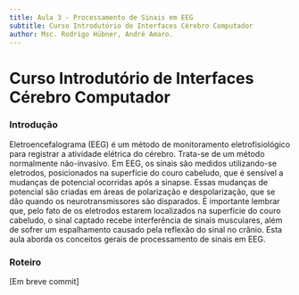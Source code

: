 ```yaml
---
title: Aula 3 - Processamento de Sinais em EEG
subtitle: Curso Introdutório de Interfaces Cérebro Computador
author: Msc. Rodrigo Hübner, André Amaro.
---
```


# Curso Introdutório de Interfaces Cérebro Computador 

### Introdução
Eletroencefalograma (EEG) é um método de monitoramento eletrofisiológico para registrar a atividade elétrica do cérebro. Trata-se de um método normalmente não-invasivo. Em EEG, os sinais são medidos utilizando-se eletrodos, posicionados na superfície do couro cabeludo, que é sensível a mudanças de potencial ocorridas após a sinapse. Essas mudanças de potencial são criadas em áreas de polarização e despolarização, que se dão quando os neurotransmissores são disparados.
É importante lembrar que, pelo fato de os eletrodos estarem localizados na superfície do couro cabeludo, o sinal captado recebe interferência de sinais musculares, além de sofrer um espalhamento causado pela reflexão do sinal no crânio. Esta aula aborda os conceitos gerais de processamento de sinais em EEG. 

### Roteiro 
 
[Em breve commit]